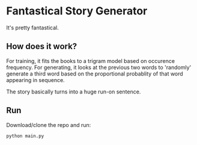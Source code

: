 Fantastical Story Generator
======
It's pretty fantastical.

## How does it work?
For training, it fits the books to a trigram model based on occurence frequency. 
For generating, it looks at the previous two words to 'randomly' generate a third word based on the proportional probablity of that word appearing in sequence. 

The story basically turns into a huge run-on sentence.

## Run
Download/clone the repo and run:
```python
python main.py
```